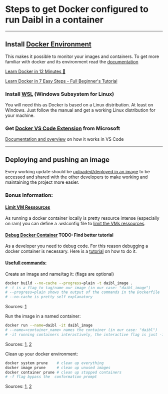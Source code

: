# Steps to get Docker configured to run Daibl in a container

---

## Install [Docker Environment](https://www.docker.com/)

This makes it possible to monitor your images and containers.
To get more familiar with docker and its environment read the [documentation](https://docs.docker.com/get-started/)

[Learn Docker in 12 Minutes 🐳](https://www.youtube.com/watch?v=YFl2mCHdv24)

[Learn Docker in 7 Easy Steps - Full Beginner's Tutorial](https://www.youtube.com/watch?v=gAkwW2tuIqE)

### Install [WSL](https://learn.microsoft.com/en-us/windows/wsl/install-manual) (Windows Subsystem for Linux)

You will need this as Docker is based on a Linux distribution. At least on Windows. Just follow the manual and get a working Linux distribution for your machine.

### Get [Docker VS Code Extension](https://marketplace.visualstudio.com/items?itemName=ms-azuretools.vscode-docker) from Microsoft

[Documentation and overview](https://code.visualstudio.com/docs/containers/overview) on how it works in VS Code

---

## Deploying and pushing an image

Every working update should be [uploaded/deployed in an image](https://www.youtube.com/watch?v=z58g7_dHeMA) to be accessed and shared with the other developers to make working and maintaining the project more easier.

### Bonus Information:

#### <ins>Limit VM Ressources</ins>

As running a docker container locally is pretty resource intense (especially on ram) you can define a .wslconfig file to [limit the VMs ressources](https://learn.microsoft.com/en-us/windows/wsl/wsl-config).

#### <ins>Debug Docker Container</ins> TODO: Find better tutorial

As a developer you need to debug code. For this reason debugging a docker container is necessary. Here is a [tutorial](https://www.youtube.com/watch?v=qCCj7qy72Bg ) on how to do it.

#### <ins>Usefull commands:</ins>

Create an image and name/tag it: (flags are optional)

```sh
docker build --no-cache --progress=plain -t daibl_image .
# -t is a flag to tag/name our image (in our case: "daibl_image")
# --progress=plain shows the output of the commands in the Dockerfile
# --no-cache is pretty self explanatory
```

Sources: [1](https://docs.docker.com/get-started/)

Run the image in a named container:

```sh
docker run --name=daibl -it daibl_image
# --name=<container_name> names the container (in our case: "daibl")
# -it running containers interactively, the interactive flag is just -i, the extra -t (combined as -it above) is an option that allows you to connect to a shell like bash
``` 

Sources: [1](https://docs.docker.com/get-started/02_our_app/), [2](https://epcced.github.io/2020-12-08-Containers-Online/03-running-containers/index.html)

Clean up your docker environment:

```sh
docker system prune    # clean up everything
docker image prune     # clean up unused images
docker container prune # clean up stopped containers
# -f flag bypass the  conformation prompt
```

Sources: [1](https://docs.docker.com/config/pruning/), [2](https://www.freecodecamp.org/news/how-to-remove-all-docker-images-a-docker-cleanup-guide/)